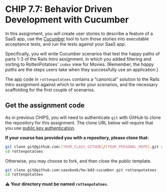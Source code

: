 # CHIP 7.7: Behavior Driven Development with Cucumber

In this assignment, you will create user stories to describe a feature of a SaaS app, use the [Cucumber][cuke] tool to turn those stories into executable acceptance tests, and run the tests against your SaaS app.

[cuke]: https://cucumber.io/docs/guides/10-minute-tutorial/

Specifically, you will write Cucumber scenarios that test the happy paths of parts 1-3 of the Rails Intro assignment, in which you added filtering and sorting to RottenPotatoes' `index` view for Movies. (Remember, the _happy paths_ are the steps users take when they successfully use an application.)

The app code in `rottenpotatoes` contains a "canonical" solution to the Rails Intro assignment against which to write your scenarios, and the necessary scaffolding for the first couple of scenarios.

## Get the assignment code

As in previous CHIPS, you will need to authenticate `git` with GitHub to clone the repository for this assignment. The clone URL below will require that you use [public key authentication](https://docs.codio.com/common/settings/github.html).

**If your course has provided you with a repository, please clone that:**

```sh
git clone git@github.com:[YOUR_CLASS_GITHUB]/[YOUR_PERSONAL_REPO].git rottenpotatoes
cd rottenpotatoes
```

Otherwise, you may choose to fork, and then close the public template.

```sh
git clone git@github.com:saasbook/hw-bdd-cucumber.git rottenpotatoes
cd rottenpotatoes
```

**⚠️ Your directory must be named `rottenpotatoes`.**
